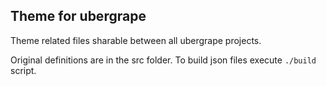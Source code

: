 ## Theme for ubergrape

Theme related files sharable between all ubergrape projects.

Original definitions are in the src folder. To build json files execute `./build` script.
